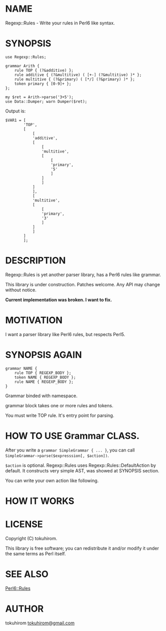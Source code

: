 # NAME

Regexp::Rules - Write your rules in Perl6 like syntax.

# SYNOPSIS

    use Regexp::Rules;

    grammar Arith {
        rule TOP { (?&additive) };
        rule additive { (?&multitive) ( [+-] (?&multitive) )* };
        rule multitive { (?&primary) ( [*/] (?&primary) )* };
        token primary { [0-9]+ };
    };

    my $ret = Arith->parse('3+5');
    use Data::Dumper; warn Dumper($ret);

Output is:

    $VAR1 = [
            'TOP',
            [
                [
                'additive',
                [
                    [
                    'multitive',
                    [
                        [
                        'primary',
                        '5'
                        ]
                    ]
                    ]
                ]
                ],
                [
                'multitive',
                [
                    [
                    'primary',
                    '3'
                    ]
                ]
                ]
            ]
            ];

# DESCRIPTION

Regexp::Rules is yet another parser library, has a Perl6 rules like grammar.

This library is under construction. Patches welcome. Any API may change without notice.

__Current implementation was broken. I want to fix.__

# MOTIVATION

I want a parser library like Perl6 rules, but respects Perl5.

# SYNOPSIS AGAIN

    grammar NAME {
        rule TOP { REGEXP_BODY };
        token NAME { REGEXP_BODY };
        rule NAME { REGEXP_BODY };
    }

Grammar binded with namespace.

grammar block takes one or more rules and tokens.

You must write TOP rule. It's entry point for parsing.

# HOW TO USE Grammar CLASS.

After you write a ` grammar SimpleGrammar { ... } `, you can call `SimpleGrammar->parse($expresssion[, $action])`.

`$action` is optional. Regexp::Rules uses Regexp::Rules::DefaultAction by default. It constructs very simple AST, was showed at SYNOPSIS section.

You can write your own action like following.



# HOW IT WORKS



# LICENSE

Copyright (C) tokuhirom.

This library is free software; you can redistribute it and/or modify
it under the same terms as Perl itself.

# SEE ALSO

[Perl6::Rules](http://search.cpan.org/perldoc?Perl6::Rules)

# AUTHOR

tokuhirom <tokuhirom@gmail.com>
